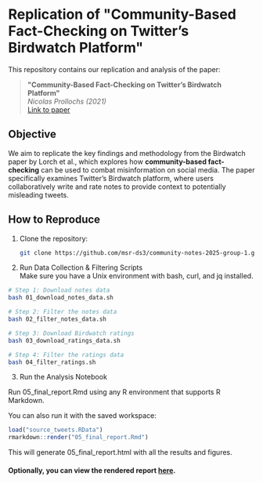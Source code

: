 # Replication of "Community-Based Fact-Checking on Twitter’s Birdwatch Platform"

This repository contains our replication and analysis of the paper:
> **"Community-Based Fact-Checking on Twitter’s Birdwatch Platform"**  
> *Nicolas  Prollochs (2021)*  
> [Link to paper](https://arxiv.org/pdf/2104.07175)

## Objective
We aim to replicate the key findings and methodology from the Birdwatch paper by Lorch et al., which explores how **community-based fact-checking** can be used to combat misinformation on social media. The paper specifically examines Twitter’s Birdwatch platform, where users collaboratively write and rate notes to provide context to potentially misleading tweets.


## How to Reproduce

1. Clone the repository:
   ```bash
   git clone https://github.com/msr-ds3/community-notes-2025-group-1.git
2. Run Data Collection & Filtering Scripts <br>
Make sure you have a Unix environment with bash, curl, and jq installed.
  ``` bash
  # Step 1: Download notes data
  bash 01_download_notes_data.sh
 
  # Step 2: Filter the notes data
  bash 02_filter_notes_data.sh
 
  # Step 3: Download Birdwatch ratings
  bash 03_download_ratings_data.sh
 
  # Step 4: Filter the ratings data
  bash 04_filter_ratings.sh
  ```

3.  Run the Analysis Notebook
   
Run 05_final_report.Rmd using any R environment that supports R Markdown.

You can also run it with the saved workspace:
``` r
load("source_tweets.RData")
rmarkdown::render("05_final_report.Rmd")
```
This will generate 05_final_report.html with all the results and figures.

#### Optionally, you can view the rendered report [here](https://rpubs.com/shresthadrishya06/1325154).

